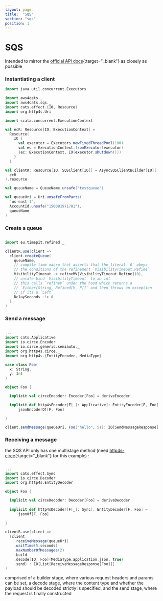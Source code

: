 ```yaml
---
layout: page
title:  "SQS"
section: "sqs"
position: 1
---
```


# SQS

Intended to mirror the [official API docs](https://docs.aws.amazon.com/AWSSimpleQueueService/latest/APIReference/Welcome.html){:target="_blank"}
as closely as possible


### Instantiating a client

```scala
import java.util.concurrent.Executors

import aws4cats._
import aws4cats.sqs._
import cats.effect.{IO, Resource}
import org.http4s.Uri

import scala.concurrent.ExecutionContext

val ecR: Resource[IO, ExecutionContext] =
  Resource(
    IO {
      val executor = Executors.newFixedThreadPool(100)
      val ec = ExecutionContext.fromExecutor(executor)
      (ec: ExecutionContext, IO(executor.shutdown()))
    }
  )

val clientR: Resource[IO, SQSClient[IO]] = AsyncSQSClientBuilder[IO](
  ecR
).resource

val queueName = QueueName.unsafe("testqueue")

val queueUri = Uri.unsafeFromParts(
  `us-east-1`,
  AccountId.unsafe("150081971781"),
  queueName
)

```

### Create a queue

```scala

import eu.timepit.refined._

clientR.use(client =>
  client.createQueue(
    queueName, 
    // compile time macro that asserts that the literal `0` obeys
    // the conditions of the refinement `VisibilityTimeout.Refine`
    VisibilityTimeout ~> refineMV[VisibilityTimeout.Refine](0),
    // unsafe bind `VisibilityTimeout` to an int
    // this calls `refineV` under the hood which returns a
    // `Either[String, Refined[V, P]]` and then throws an exception
    // if its a `Left`
    DelaySeconds ~!> 0
  )
)
```
### Send a message

```scala

...
import cats.Applicative
import io.circe.Encoder
import io.circe.generic.semiauto._
import org.http4s.circe._
import org.http4s.{EntityEncoder, MediaType}

case class Foo(
  x: String,
  y: Int
)

object Foo {

  implicit val circeEncoder: Encoder[Foo] = deriveEncoder

  implicit def http4sEncoder[F[_]: Applicative]: EntityEncoder[F, Foo] =
      jsonEncoderOf[F, Foo]

}

client.sendMessage(queueUri, Foo("hello", 5)): IO[SendMessageResponse]
```

### Receiving a message

the SQS API only has one multistage method 
(need [http4s-circe](https://mvnrepository.com/artifact/org.http4s/http4s-circe){:target="_blank"}
for this example) :

```scala

...
import cats.effect.Sync
import io.circe.Decoder
import org.http4s.EntityDecoder

object Foo {

  implicit val circeDecoder: Decoder[Foo] = deriveDecoder
  
  implicit def http4sDecoder[F[_]: Sync]: EntityDecoder[F, Foo] =
      jsonOf[F, Foo]
  
}

clientR.use(client =>
  (client
    .receiveMessage(queueUri)
    .waitTime(5.seconds)
    .maxNumberOfMessages(2)
    .build
    .decode[IO, Foo](MediaType.application.json, true)
    .send) : IO[List[ReceiveMessageResponse[Foo]]]
)
```

comprised of a builder stage, where various request headers and params
can be set, a decode stage, where the content type and whether
the payload should be decoded strictly is specified, and the send
stage, where the request is finally constructed
